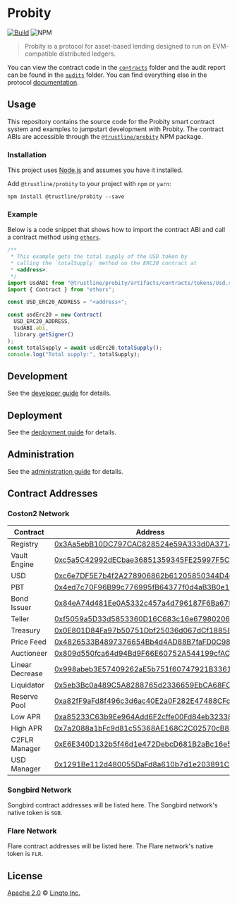 # Probity

[![Build](https://github.com/trustline-inc/probity/actions/workflows/build.yml/badge.svg)](https://github.com/trustline-inc/probity/actions/workflows/build.yml) <img alt="NPM" src="https://img.shields.io/npm/l/@trustline/probity">

> Probity is a protocol for asset-based lending designed to run on EVM-compatible distributed ledgers.

You can view the contract code in the [`contracts`](./contracts) folder and the audit report can be found in the [`audits`](./audits) folder. You can find everything else in the protocol [documentation](https://docs.trustline.co/products/).

## Usage

This repository contains the source code for the Probity smart contract system and examples to jumpstart development with Probity. The contract ABIs are accessible through the [`@trustline/probity`](https://www.npmjs.com/package/@trustline/probity) NPM package.

### Installation

This project uses [Node.js](https://nodejs.org/en/) and assumes you have it installed.

Add `@trustline/probity` to your project with `npm` or `yarn`:

```
npm install @trustline/probity --save
```

### Example

Below is a code snippet that shows how to import the contract ABI and call a contract method using [`ethers`](https://docs.ethers.io/v5/).

```javascript
/**
 * This example gets the total supply of the USD token by
 * calling the `totalSupply` method on the ERC20 contract at
 * <address>.
 */
import UsdABI from "@trustline/probity/artifacts/contracts/tokens/Usd.sol/USD.json";
import { Contract } from "ethers";

const USD_ERC20_ADDRESS = "<address>";

const usdErc20 = new Contract(
  USD_ERC20_ADDRESS,
  UsdABI.abi,
  library.getSigner()
);
const totalSupply = await usdErc20.totalSupply();
console.log("Total supply:", totalSupply);
```

## Development

See the [developer guide](./docs/development.md) for details.

## Deployment

See the [deployment guide](./docs/deployment.md) for details.

## Administration

See the [administration guide](./docs/administration.md) for details.

## Contract Addresses

### Coston2 Network

| Contract        | Address                                                                                                                                 |
| --------------- | --------------------------------------------------------------------------------------------------------------------------------------- |
| Registry        | [0x3Aa5ebB10DC797CAC828524e59A333d0A371443c](https://coston2-explorer.flare.network/address/0x3Aa5ebB10DC797CAC828524e59A333d0A371443c) |
| Vault Engine    | [0xc5a5C42992dECbae36851359345FE25997F5C42d](https://coston2-explorer.flare.network/address/0xc5a5C42992dECbae36851359345FE25997F5C42d) |
| USD             | [0xc6e7DF5E7b4f2A278906862b61205850344D4e7d](https://coston2-explorer.flare.network/address/0xc6e7DF5E7b4f2A278906862b61205850344D4e7d) |
| PBT             | [0x4ed7c70F96B99c776995fB64377f0d4aB3B0e1C1](https://coston2-explorer.flare.network/address/0x4ed7c70F96B99c776995fB64377f0d4aB3B0e1C1) |
| Bond Issuer     | [0x84eA74d481Ee0A5332c457a4d796187F6Ba67fEB](https://coston2-explorer.flare.network/address/0x84eA74d481Ee0A5332c457a4d796187F6Ba67fEB) |
| Teller          | [0xf5059a5D33d5853360D16C683c16e67980206f36](https://coston2-explorer.flare.network/address/0xf5059a5D33d5853360D16C683c16e67980206f36) |
| Treasury        | [0x0E801D84Fa97b50751Dbf25036d067dCf18858bF](https://coston2-explorer.flare.network/address/0x0E801D84Fa97b50751Dbf25036d067dCf18858bF) |
| Price Feed      | [0x4826533B4897376654Bb4d4AD88B7faFD0C98528](https://coston2-explorer.flare.network/address/0x4826533B4897376654Bb4d4AD88B7faFD0C98528) |
| Auctioneer      | [0x809d550fca64d94Bd9F66E60752A544199cfAC3D](https://coston2-explorer.flare.network/address/0x809d550fca64d94Bd9F66E60752A544199cfAC3D) |
| Linear Decrease | [0x998abeb3E57409262aE5b751f60747921B33613E](https://coston2-explorer.flare.network/address/0x998abeb3E57409262aE5b751f60747921B33613E) |
| Liquidator      | [0x5eb3Bc0a489C5A8288765d2336659EbCA68FCd00](https://coston2-explorer.flare.network/address/0x5eb3Bc0a489C5A8288765d2336659EbCA68FCd00) |
| Reserve Pool    | [0xa82fF9aFd8f496c3d6ac40E2a0F282E47488CFc9](https://coston2-explorer.flare.network/address/0xa82fF9aFd8f496c3d6ac40E2a0F282E47488CFc9) |
| Low APR         | [0xa85233C63b9Ee964Add6F2cffe00Fd84eb32338f](https://coston2-explorer.flare.network/address/0xa85233C63b9Ee964Add6F2cffe00Fd84eb32338f) |
| High APR        | [0x7a2088a1bFc9d81c55368AE168C2C02570cB814F](https://coston2-explorer.flare.network/address/0x7a2088a1bFc9d81c55368AE168C2C02570cB814F) |
| C2FLR Manager   | [0xE6E340D132b5f46d1e472DebcD681B2aBc16e57E](https://coston2-explorer.flare.network/address/0xE6E340D132b5f46d1e472DebcD681B2aBc16e57E) |
| USD Manager     | [0x1291Be112d480055DaFd8a610b7d1e203891C274](https://coston2-explorer.flare.network/address/0x1291Be112d480055DaFd8a610b7d1e203891C274) |

### Songbird Network

Songbird contract addresses will be listed here. The Songbird network's native token is `SGB`.

### Flare Network

Flare contract addresses will be listed here. The Flare network's native token is `FLR`.

## License

[Apache 2.0](./LICENSE.md) © [Linqto Inc.](https://linqto.com)
